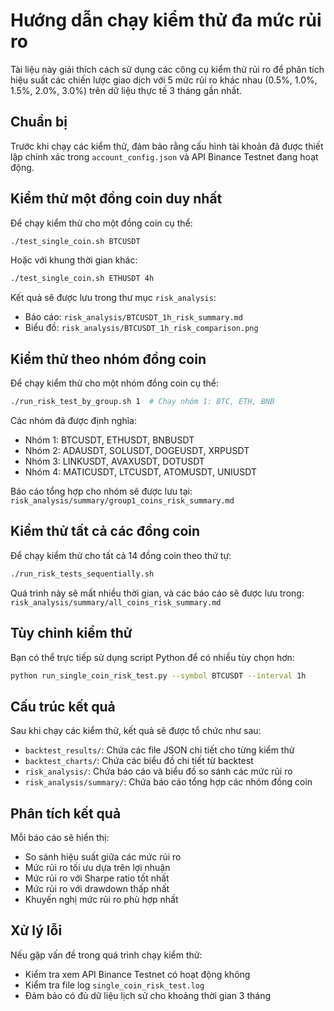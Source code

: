# Hướng dẫn chạy kiểm thử đa mức rủi ro

Tài liệu này giải thích cách sử dụng các công cụ kiểm thử rủi ro để phân tích hiệu suất các chiến lược giao dịch với 5 mức rủi ro khác nhau (0.5%, 1.0%, 1.5%, 2.0%, 3.0%) trên dữ liệu thực tế 3 tháng gần nhất.

## Chuẩn bị

Trước khi chạy các kiểm thử, đảm bảo rằng cấu hình tài khoản đã được thiết lập chính xác trong `account_config.json` và API Binance Testnet đang hoạt động.

## Kiểm thử một đồng coin duy nhất

Để chạy kiểm thử cho một đồng coin cụ thể:

```bash
./test_single_coin.sh BTCUSDT
```

Hoặc với khung thời gian khác:

```bash
./test_single_coin.sh ETHUSDT 4h
```

Kết quả sẽ được lưu trong thư mục `risk_analysis`:
- Báo cáo: `risk_analysis/BTCUSDT_1h_risk_summary.md`
- Biểu đồ: `risk_analysis/BTCUSDT_1h_risk_comparison.png`

## Kiểm thử theo nhóm đồng coin

Để chạy kiểm thử cho một nhóm đồng coin cụ thể:

```bash
./run_risk_test_by_group.sh 1  # Chạy nhóm 1: BTC, ETH, BNB
```

Các nhóm đã được định nghĩa:
- Nhóm 1: BTCUSDT, ETHUSDT, BNBUSDT
- Nhóm 2: ADAUSDT, SOLUSDT, DOGEUSDT, XRPUSDT
- Nhóm 3: LINKUSDT, AVAXUSDT, DOTUSDT
- Nhóm 4: MATICUSDT, LTCUSDT, ATOMUSDT, UNIUSDT

Báo cáo tổng hợp cho nhóm sẽ được lưu tại:
`risk_analysis/summary/group1_coins_risk_summary.md`

## Kiểm thử tất cả các đồng coin

Để chạy kiểm thử cho tất cả 14 đồng coin theo thứ tự:

```bash
./run_risk_tests_sequentially.sh
```

Quá trình này sẽ mất nhiều thời gian, và các báo cáo sẽ được lưu trong:
`risk_analysis/summary/all_coins_risk_summary.md`

## Tùy chỉnh kiểm thử

Bạn có thể trực tiếp sử dụng script Python để có nhiều tùy chọn hơn:

```bash
python run_single_coin_risk_test.py --symbol BTCUSDT --interval 1h
```

## Cấu trúc kết quả

Sau khi chạy các kiểm thử, kết quả sẽ được tổ chức như sau:

- `backtest_results/`: Chứa các file JSON chi tiết cho từng kiểm thử
- `backtest_charts/`: Chứa các biểu đồ chi tiết từ backtest
- `risk_analysis/`: Chứa báo cáo và biểu đồ so sánh các mức rủi ro
- `risk_analysis/summary/`: Chứa báo cáo tổng hợp các nhóm đồng coin

## Phân tích kết quả

Mỗi báo cáo sẽ hiển thị:
- So sánh hiệu suất giữa các mức rủi ro
- Mức rủi ro tối ưu dựa trên lợi nhuận
- Mức rủi ro với Sharpe ratio tốt nhất
- Mức rủi ro với drawdown thấp nhất
- Khuyến nghị mức rủi ro phù hợp nhất

## Xử lý lỗi

Nếu gặp vấn đề trong quá trình chạy kiểm thử:
- Kiểm tra xem API Binance Testnet có hoạt động không
- Kiểm tra file log `single_coin_risk_test.log`
- Đảm bảo có đủ dữ liệu lịch sử cho khoảng thời gian 3 tháng
